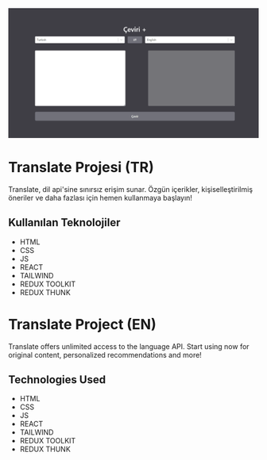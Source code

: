 <img src="./src/assets/img/animation.gif" alt="Translate Thunk">

# Translate Projesi (TR)

Translate, dil api'sine sınırsız erişim sunar. Özgün içerikler, kişiselleştirilmiş öneriler ve daha fazlası için hemen kullanmaya başlayın!

## Kullanılan Teknolojiler

- HTML
- CSS
- JS
- REACT
- TAILWIND
- REDUX TOOLKIT
- REDUX THUNK

# Translate Project (EN)

Translate offers unlimited access to the language API. Start using now for original content, personalized recommendations and more!

## Technologies Used

- HTML
- CSS
- JS
- REACT
- TAILWIND
- REDUX TOOLKIT
- REDUX THUNK

